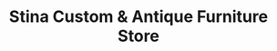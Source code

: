 ---
title: "Stina Custom & Antique Furniture Store"
url: /denver/stina-custom-and-antique-furniture-store/
shop: furniture
---
